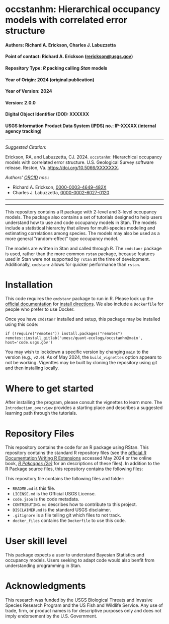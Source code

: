 # occstanhm: Hierarchical occupancy models with correlated error structure

#### Authors:          Richard A. Erickson, Charles J. Labuzzetta
#### Point of contact: Richard A. Erickson (rerickson@usgs.gov)
#### Repository Type:  _R_ packing calling _Stan_ models
#### Year of Origin:   2024 (original publication)
#### Year of Version:  2024
#### Version:          2.0.0 
#### Digital Object Identifier (DOI): XXXXXX
#### USGS Information Product Data System (IPDS) no.: IP-XXXXX (internal agency tracking)

***

_Suggested Citation:_

Erickson, RA, and Labuzzetta, CJ.
2024.
`occstanhm`: Hierarchical occupancy models with correlated error structure.
U.S. Geological Survey software release.
Reston, Va.
https://doi.org/10.5066/XXXXXXX.

_Authors' [ORCID](https://orcid.org) nos.:_

- Richard A. Erickson, [0000-0003-4649-482X](https://orcid.org/0000-0003-4649-482X)
- Charles J. Labuzzetta, [0000-0002-6027-0120](https://orcid.org/0000-0002-6027-0120)

***
***

This repository contains a R package with 2-level and 3-level occupancy models.
The package also contains a set of tutorials designed to help users understand how to use and code occupancy models in Stan.
The models include a statistical hierarchy that allows for
multi-species modeling and estimating correlations among species.
The models may also be used as a more general "random-effect" type
occupancy model.

The models are written in Stan and called through R.
The `cmdstanr` package is used, rather than the more common `rstan`
package, because features used in Stan were not supported by `rstan`
at the time of development.
Additionally, `cmdstanr` allows for quicker performance than `rstan`.

# Installation

This code requires the `cmdstanr` package to run in R.
Please look up the [official documentation](https://mc-stan.org/cmdstanr/) for [install directions](https://mc-stan.org/cmdstanr/articles/cmdstanr.html).
We also include a `Dockerfile` for people who prefer to use Docker. 

Once you have `cmdstanr` installed and setup, this package may be installed using this code:

```{r}
if (!require("remotes")) install.packages("remotes")
remotes::install_gitlab('umesc/quant-ecology/occstanhm@main', host='code.usgs.gov')
```

You may wish to lockdown a specific version by changing `main` to the version (e.g., `v2.0`).
As of May 2024, the `build_vignettes` option appears to not be working.
Vigenttes may be built by cloning the repository using git and then installing locally.

# Where to get started

After installing the program, please consult the vignettes to learn more.
The `Introduction_overview` provides a starting place and describes a suggested learning path through the tutorials.

# Repository Files

This repository contains the code for an R package using RStan.
This repository contains the standard R repository files
(see the [official R Documentation Writing R Extensions](https://cran.r-project.org/doc/manuals/r-release/R-exts.html)
accessed May 2024 or the online book, [_R Pakcages (2e)_](https://r-pkgs.org/) for an descriptions of these
files).
In addition to the R Package source files, this repository contains
the following files:

This repository file contains the following files and folder:

- `README.md` is this file.
- `LICENSE.md` is the Official USGS License. 
- `code.json` is the code metadata.
- `CONTRIBUTING.md` describes how to contribute to this project.
- `DISCLAIMER.md` is the standard USGS disclaimer.
- `.gitignore` is a file telling git which files to not track.
- `docker_files` contains the `Dockerfile` to use this code.


# User skill level

This package expects a user to understand Bayesian Statistics and occupancy models.
Users seeking to adapt code would also benfit from understanding programming in Stan.

# Acknowledgments

This research was funded by the USGS Biological Threats and 
Invasive Species Research Program and the US Fish and
Wildlife Service.
Any use of trade, firm, or product names is for descriptive purposes only
and does not imply endorsement by the U.S. Government.


[r_ext]: https://cran.r-project.org/doc/manuals/r-release/R-exts.html
[stan_user_1.13]: https://mc-stan.org/docs/2_22/stan-users-guide/multivariate-hierarchical-priors-section.html
[DF_header]: https://code.usgs.gov/-/ide/project/rerickson/climatchr/edit/master/-/README.md#dockerfile-contents
[DF_build]: https://code.usgs.gov/-/ide/project/rerickson/climatchr/edit/master/-/README.md#build-dockerfile
[DF_run]: https://code.usgs.gov/-/ide/project/rerickson/climatchr/edit/master/-/README.md#docker-run

